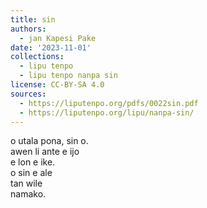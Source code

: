 ```yaml
---
title: sin
authors:
  - jan Kapesi Pake
date: '2023-11-01'
collections:
  - lipu tenpo
  - lipu tenpo nanpa sin
license: CC-BY-SA 4.0
sources:
  - https://liputenpo.org/pdfs/0022sin.pdf
  - https://liputenpo.org/lipu/nanpa-sin/
---
```


o utala pona, sin o.  
awen li ante e ijo  
e lon e ike.  
o sin e ale  
tan wile  
namako.